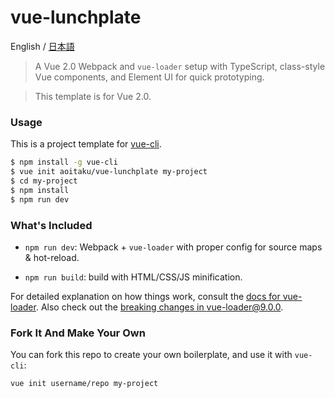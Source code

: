 # vue-lunchplate
English / [日本語](README.ja.md)

> A Vue 2.0 Webpack and `vue-loader` setup with TypeScript, class-style Vue components, and Element UI for quick prototyping.

> This template is for Vue 2.0.

### Usage

This is a project template for [vue-cli](https://github.com/vuejs/vue-cli).

``` bash
$ npm install -g vue-cli
$ vue init aoitaku/vue-lunchplate my-project
$ cd my-project
$ npm install
$ npm run dev
```

### What's Included

- `npm run dev`: Webpack + `vue-loader` with proper config for source maps & hot-reload.

- `npm run build`: build with HTML/CSS/JS minification.

For detailed explanation on how things work, consult the [docs for vue-loader](http://vuejs.github.io/vue-loader). Also check out the [breaking changes in vue-loader@9.0.0](https://github.com/vuejs/vue-loader/releases/tag/v9.0.0).

### Fork It And Make Your Own

You can fork this repo to create your own boilerplate, and use it with `vue-cli`:

``` bash
vue init username/repo my-project
```
